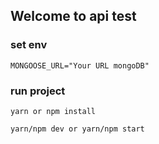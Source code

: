 ## Welcome to api test

### set env

```
MONGOOSE_URL="Your URL mongoDB"
```

### run project

```
yarn or npm install
```

```
yarn/npm dev or yarn/npm start
```
